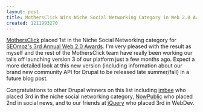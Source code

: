 ```yaml
--- 
layout: post
title: MothersClick Wins Niche Social Networking Category in Web 2.0 Awards
created: 1211993270
---
```

<a href="http://www.mothersclick.com/">MothersClick</a> placed 1st in the Niche Social Networking category for <a href="http://www.seomoz.org/web2.0">SEOmoz's 3rd Annual Web 2.0 Awards</a>. I'm very pleased with the result as myself and the rest of the MothersClick team have really been working our tails off launching version 3 of our platform just a few months ago. Expect a more detailed look at this new version (including information about our brand new community API for Drupal to be released late summer/fall) in a future blog post.

Congratulations to other Drupal winners on this list including <a href="http://www.imbee.com/">imbee</a> who placed 3rd in the niche social networking category, <a href="http://www.nowpublic.com/">NowPublic</a> who placed 2nd in social news, and to our friends at <a href="http://jquery.com/">jQuery</a> who placed 3rd in WebDev.
